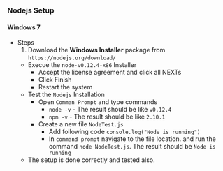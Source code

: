 ### Nodejs Setup
#### Windows 7
- Steps
  1. Download the **Windows Installer** package from `https://nodejs.org/download/`
  - Execue the `node-v0.12.4-x86` Installer
    - Accept the license agreement and click all NEXTs
    - Click Finish
    - Restart the system
  - Test the `Nodejs` Installation
    - Open `Comman Prompt` and type commands
      - `node -v` - The result should be like `v0.12.4`
      - `npm -v` - The result should be like `2.10.1`
    - Create a new file `NodeTest.js`
      - Add following code `console.log("Node is running")`
      - In `command prompt` navigate to the file location. and run the command `node NodeTest.js`. The result should be `Node is running`
  - The setup is done correctly and tested also.
